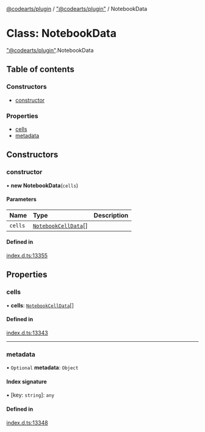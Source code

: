 [@codearts/plugin](../README.md) / ["@codearts/plugin"](../modules/_codearts_plugin_.md) / NotebookData

# Class: NotebookData

["@codearts/plugin"](../modules/_codearts_plugin_.md).NotebookData

## Table of contents

### Constructors

- [constructor](codearts_plugin_.NotebookData.md#constructor)

### Properties

- [cells](codearts_plugin_.NotebookData.md#cells)
- [metadata](codearts_plugin_.NotebookData.md#metadata)

## Constructors

### constructor

• **new NotebookData**(`cells`)

#### Parameters

| Name | Type | Description |
| :------ | :------ | :------ |
| `cells` | [`NotebookCellData`](codearts_plugin_.NotebookCellData.md)[] |  |

#### Defined in

[index.d.ts:13355](https://github.com/huaweicloud/cloudide-plugin-api/blob/3b0eee8/index.d.ts#L13355)

## Properties

### cells

• **cells**: [`NotebookCellData`](codearts_plugin_.NotebookCellData.md)[]

#### Defined in

[index.d.ts:13343](https://github.com/huaweicloud/cloudide-plugin-api/blob/3b0eee8/index.d.ts#L13343)

___

### metadata

• `Optional` **metadata**: `Object`

#### Index signature

▪ [key: `string`]: `any`

#### Defined in

[index.d.ts:13348](https://github.com/huaweicloud/cloudide-plugin-api/blob/3b0eee8/index.d.ts#L13348)
